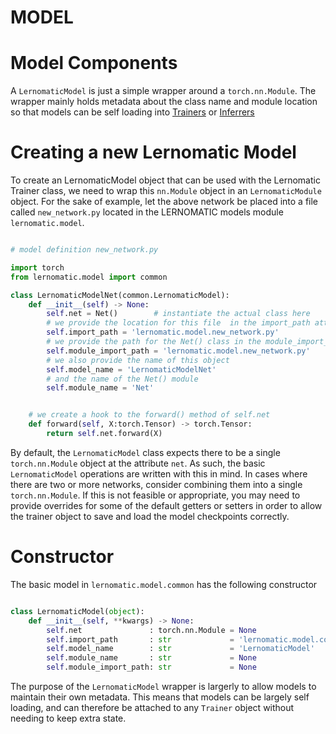 # MODEL

# Model Components
A `LernomaticModel` is just a simple wrapper around a `torch.nn.Module`. The wrapper mainly holds metadata about the class name and module location so that models can be self loading into [Trainers](trainer.md) or [Inferrers](inferrer.md)

# <a name="model-create-new"></a> Creating a new Lernomatic Model 
To create an LernomaticModel object that can be used with the Lernomatic Trainer class, we need to wrap this `nn.Module` object in an `LernomaticModule` object. For the sake of example, let the above network be placed into a file called `new_network.py` located in the LERNOMATIC models module `lernomatic.model`.

```python

# model definition new_network.py

import torch
from lernomatic.model import common

class LernomaticModelNet(common.LernomaticModel):
    def __init__(self) -> None:
        self.net = Net()        # instantiate the actual class here 
        # we provide the location for this file  in the import_path attribute
        self.import_path = 'lernomatic.model.new_network.py'       
        # we provide the path for the Net() class in the module_import_path attribute
        self.module_import_path = 'lernomatic.model.new_network.py'
        # we also provide the name of this object
        self.model_name = 'LernomaticModelNet'
        # and the name of the Net() module
        self.module_name = 'Net'


    # we create a hook to the forward() method of self.net
    def forward(self, X:torch.Tensor) -> torch.Tensor:
        return self.net.forward(X)

```

By default, the `LernomaticModel` class expects there to be a single `torch.nn.Module` object at the attribute `net`. As such, the basic `LernomaticModel` operations are written with this in mind. In cases where there are two or more networks, consider combining them into a single `torch.nn.Module`. If this is not feasible or appropriate, you may need to provide overrides for some of the default getters or setters in order to allow the trainer object to save and load the model checkpoints correctly. 


# Constructor
The basic model in `lernomatic.model.common` has the following constructor

```python

class LernomaticModel(object):
    def __init__(self, **kwargs) -> None:
        self.net               : torch.nn.Module = None
        self.import_path       : str             = 'lernomatic.model.common'
        self.model_name        : str             = 'LernomaticModel'
        self.module_name       : str             = None
        self.module_import_path: str             = None

```

The purpose of the `LernomaticModel` wrapper is largerly to allow models to maintain their own metadata. This means that models can be largely self loading, and can therefore be attached to any `Trainer` object without needing to keep extra state.


